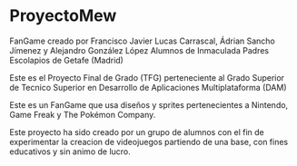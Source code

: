 # ProyectoMew

FanGame creado por Francisco Javier Lucas Carrascal, Ádrian Sancho Jímenez y Alejandro González López
Alumnos de Inmaculada Padres Escolapios de Getafe (Madrid)

Este es el Proyecto Final de Grado (TFG) perteneciente al Grado Superior de Tecnico Superior en Desarrollo de Aplicaciones Multiplataforma (DAM)

Este es un FanGame que usa diseños y sprites pertenecientes a Nintendo, Game Freak y The Pokémon Company.

Este proyecto ha sido creado por un grupo de alumnos con el fin de experimentar la creacion de videojuegos partiendo de una base, con fines educativos y sin animo de lucro.

